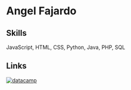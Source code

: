 # Angel Fajardo


##  Skills
JavaScript, HTML, CSS, 
Python, Java, PHP, SQL


##  Links

<p>    
   <a href="https://www.datacamp.com/portfolio/angelfajardo/">
         <img alt="datacamp" title="datacamp" src="https://custom-icon-badges.demolab.com/badge/Datacamp-navy.svg?logo=datacamp"/>
           </a> </p>

  
